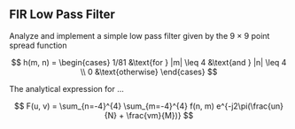 ## FIR Low Pass Filter

Analyze and implement a simple low pass filter given by the 9 × 9 point spread function

$$
h(m, n) = \begin{cases}
    1/81 &\text{for } |m| \leq 4 &\text{and } |n| \leq 4 \\
    0 &\text{otherwise}
\end{cases}
$$

The analytical expression for ...

$$
F(u, v) = \sum_{n=-4}^{4} \sum_{m=-4}^{4} f(n, m) e^{-j2\pi(\frac{un}{N} + \frac{vm}{M})}
$$